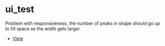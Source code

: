 # ui_test
Problem with responsiveness, the number of peaks in shape should
go up to fill space as the width gets larger.

- [View](asset/readme/problem.mp4)
